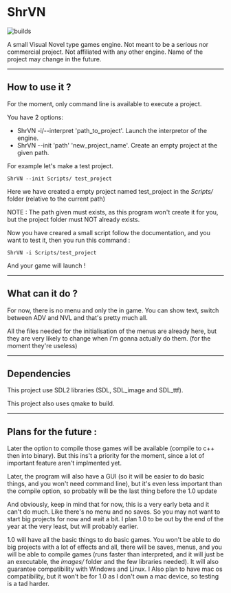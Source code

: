 # ShrVN

![builds](https://github.com/ShrayzzDev/ShrVN/actions/workflows/builds.yml/badge.svg)

A small Visual Novel type games engine. Not meant to be a serious nor commercial project. Not affiliated with any other engine. Name of the project may change in the future.

------------------------------------

## How to use it ?

For the moment, only command line is available to execute a project.

You have 2 options:

* ShrVN -i/--interpret 'path_to_project'. Launch the interpretor of the engine.  
* ShrVN --init 'path' 'new_project_name'. Create an empty project at the given path.

For example let's make a test project.

`ShrVN --init Scripts/ test_project`

Here we have created a empty project named test_project in the *Scripts/* folder (relative to the current path)

NOTE : The path given must exists, as this program won't create it for you, but the project folder must NOT already exists.

Now you have creared a small script follow the documentation, and you want to test it, then you run this command :

`ShrVN -i Scripts/test_project`

And your game will launch !

------------------------------------

## What can it do ?

For now, there is no menu and only the in game. You can show text, switch between ADV and NVL and that's pretty much all.

All the files needed for the initialisation of the menus are already here, but they are very likely to change when i'm gonna actually do them. (for the moment they're useless)

------------------------------------

## Dependencies

This project use SDL2 libraries (SDL, SDL_image and SDL_ttf).

This project also uses qmake to build.

--------------

## Plans for the future :

Later the option to compile those games will be available (compile to c++ then into binary). But this ins't a priority for the moment, since a lot of important feature aren't implmented yet.

Later, the program will also have a GUI (so it will be easier to do basic things, and you won't need command line), but it's even less important than the compile option, so probably will be the last thing before the 1.0 update

And obviously, keep in mind that for now, this is a very early beta and it can't do much. Like there's no menu and no saves. So you may not want to start big projects for now and wait a bit. I plan 1.0 to be out by the end of the year at the very least, but will probably earlier. 

1.0 will have all the basic things to do basic games. You won't be able to do big projects with a lot of effects and all, there will be saves, menus, and you will be able to compile games (runs faster than interpreted, and it will just be an executable, the *images/* folder and the few libraries needed). It will also guarantee compatibility with Windows and Linux. I Also plan to have mac os compatibility, but it won't be for 1.0 as I don't own a mac device, so testing is a tad harder.
